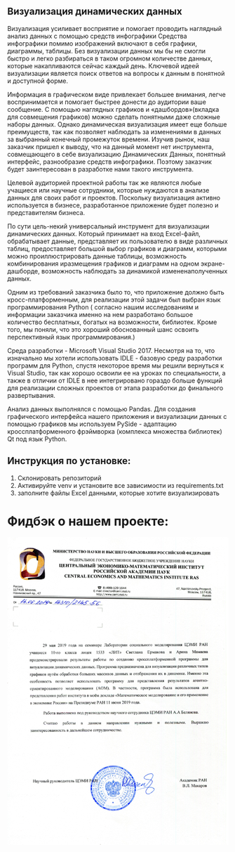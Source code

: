 ## Визуализация динамических данных
Визуализация усиливает восприятие и помогает проводить наглядный анализ данных с помощью средств инфографики Средства инфографики помимо изображений включают в себя графики, диаграммы, таблицы.
Без визуализации данных мы бы не смогли быстро и легко разбираться в таком огромном количестве данных, которые накапливаются сейчас каждый день. Ключевой идеей визуализации является поиск ответов на вопросы к данным в понятной и доступной форме. 

Информация в графическом виде привлекает большее внимания, легче воспринимается и помогает быстрее донести до аудитории ваше сообщение. С помощью наглядных графиков и «дашбордов»(вкладка для совмещения графиков) можно сделать понятными даже сложные наборы данных. Однако динамическая визуализация имеет еще больше преимуществ, так как позволяет наблюдать за изменениями в данных за выбранный конечный промежуток времени.
Изучив рынок, наш заказчик пришел к выводу, что на данный момент нет инструмента, совмещающего в себе визуализацию Динамических Данных, понятный интерфейс, разнообразие средств инфографики. Поэтому заказчик будет заинтересован в разработке нами такого инструмента.

Целевой аудиторией проектной работы так же являются любые учащиеся или научные сотрудники, которые нуждаются в анализе данных для своих работ и проектов. Поскольку визуализация активно используется в бизнесе, разработанное приложение будет полезно и представителям бизнеса.

По сути цель-некий универсальный инструмент для визуализации динамических данных. Который принимает на вход Excel-файл, обрабатывает данные, представляет их пользователю в виде различных таблиц, предоставляет большой выбор графиков и диаграмм, которыми можно проиллюстрировать данные таблицы, возможность комбинирования иразмещения графиков и диаграмм на одном экране-дашборде, возможность наблюдать за динамикой измененаполученных данных. 

Одним из требований заказчика было то, что приложение должно быть кросс-платформенным, для реализации этой задачи был выбран язык программирования Python ( согласно нашим исследованиям и информации заказчика именно на нем разработано большое количество бесплатных, богатых на возможности, библиотек. Кроме того, мы поняли, что это хороший обоснованный шанс освоить перспективный язык программирования.) 

Среда разработки - Microsoft Visual Studio 2017. Несмотря на то, что изначально мы хотели использовать IDLE -  базовую среду разработки программ для Python, спустя некоторое время мы решили вернуться к Visual Studio, так как хорошо освоили ее на уроках по специальности, а также в отличии от IDLE в нее интегрировано гораздо больше функций для реализации сложных проектов от этапа разработки до финального развертывания.

Анализ данных  выполнялся с помощью Pandas. Для создания графического интерфейса нашего приложения и визуализации данных с помощью графиков мы используем PySide - адаптацию кроссплатформенного фрэймворка (комплекса множества библиотек) Qt под язык Python. 

## Инструкция по установке:
1) Склонировать репозиторий
2) Активируйте venv и установите все зависимости из requirements.txt
3) заполните файлы Excel данными, которые хотите визуализировать
   
# Фидбэк о нашем проекте:
<p align="center">
  <img src="pictures/review.jpg" alt="result">
</p>
